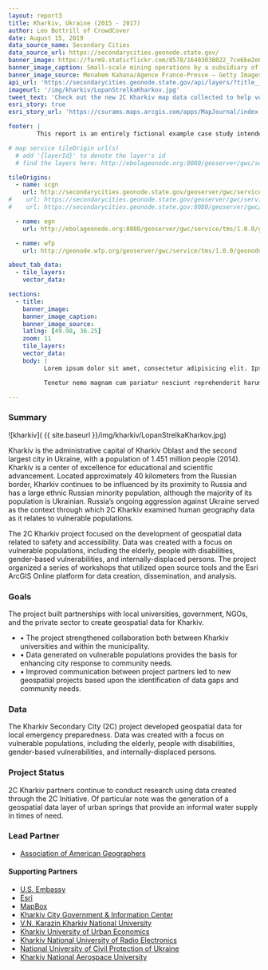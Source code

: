 ```yaml
---
layout: report3
title: Kharkiv, Ukraine (2015 - 2017)
author: Leo Bottrill of CrowdCover
date: August 15, 2019
data_source_name: Secondary Cities
data_source_url: https://secondarycities.geonode.state.gov/
banner_image: https://farm9.staticflickr.com/8578/16403038022_7ce6be2e6d.jpg
banner_image_caption: Small-scale mining operations by a subsidiary of the mining company MINECOM
banner_image_source: Menahem Kahana/Agence France-Presse — Getty Images
api_url: 'https://secondarycities.geonode.state.gov/api/layers/?title__icontains=kharkiv'
imageurl: '/img/kharkiv/LopanStrelkaKharkov.jpg'
tweet_text: 'Check out the new 2C Kharkiv map data collected to help vulnerable populations %23Kharkiv %232CKharkiv %23SecondaryCities http://secondarycities.state.gov/kharkiv'
esri_story: true
esri_story_url: 'https://csurams.maps.arcgis.com/apps/MapJournal/index.html?appid=f06c1ad728e4447c841f1def56ae3c91'

footer: |
        This report is an entirely fictional example case study intended to demonstrate report editing capabilities.

# map service tileOrigin url(s)
  # add '{layerId}' to denote the layer's id
  # find the layers here: http://ebolageonode.org:8080/geoserver/gwc/service/tms/1.0.0/

tileOrigins:
  - name: scgn
    url: http://secondarycities.geonode.state.gov/geoserver/gwc/service/tms/1.0.0/geonode%3A{layerId}@EPSG:3857/{z}/{x}/{-y}.png
#    url: https://secondarycities.geonode.state.gov/geoserver/gwc/service/tms/1.0.0/geonode:{layerId}/{z}/{x}/{y}.png
#    url: https://secondarycities.geonode.state.gov:8080/geoserver/gwc/service/tms/1.0.0/geonode:{layerId}@EPSG:900913@png/{z}/{x}/{y}.png

  - name: egn
    url: http://ebolageonode.org:8080/geoserver/gwc/service/tms/1.0.0/geonode:{layerId}@EPSG:900913@png/{z}/{x}/{y}.png

  - name: wfp
    url: http://geonode.wfp.org/geoserver/gwc/service/tms/1.0.0/geonode:{layerId}@EPSG:900913@png/{z}/{x}/{y}.png

about_tab_data:
  - tile_layers: 
    vector_data:

sections:
  - title:
    banner_image:
    banner_image_caption:
    banner_image_source:
    latlng: [49.98, 36.25]
    zoom: 11
    tile_layers:
    vector_data:
    body: |
          Lorem ipsum dolor sit amet, consectetur adipisicing elit. Ipsum, exercitationem tempore. Ipsam itaque magnam expedita quibusdam, architecto maxime, repellat eveniet laborum quidem quam quia autem! Consequatur natus quia distinctio rem neque atque aliquam dignissimos perferendis iure quaerat dicta et tempora animi magni, sapiente officiis optio hic ratione ipsum. Delectus, eum accusantium rem quia repellat, pariatur. Libero voluptatibus sequi non! Fugiat ipsum deleniti nulla, quibusdam cum velit sed eaque dolores molestiae quas, et asperiores!

          Tenetur nemo magnam cum pariatur nesciunt reprehenderit harum temporibus, autem cumque debitis animi quia provident incidunt, id. Cupiditate alias dolores voluptates voluptatibus, necessitatibus quasi quisquam quis veniam.Tenetur nemo magnam cum pariatur nesciunt reprehenderit harum temporibus, autem cumque debitis animi quia provident incidunt, id. Cupiditate alias dolores voluptates voluptatibus, necessitatibus quasi quisquam quis veniam.

---
```


### Summary
![kharkiv]( {{ site.baseurl }}/img/kharkiv/LopanStrelkaKharkov.jpg)

Kharkiv is the administrative capital of Kharkiv Oblast and the second largest city in Ukraine, with a population of 1.451 million people (2014).  Kharkiv is a center of excellence for educational and scientific advancement.  Located approximately 40 kilometers from the Russian border, Kharkiv continues to be influenced by its proximity to Russia and has a large ethnic Russian minority population, although the majority of its population is Ukrainian.  Russia’s ongoing aggression against Ukraine served as the context through which 2C Kharkiv examined human geography data as it relates to vulnerable populations.

The 2C Kharkiv project focused on the development of geospatial data related to safety and accessibility.  Data was created with a focus on vulnerable populations, including the elderly, people with disabilities, gender-based vulnerabilities, and internally-displaced persons.  The project organized a series of workshops that utilized open source tools and the Esri ArcGIS Online platform for data creation, dissemination, and analysis.

### Goals
The project built partnerships with local universities, government, NGOs, and the private sector to create geospatial data for Kharkiv.

- &bull;  The project strengthened collaboration both between Kharkiv universities and within the municipality.
- &bull;  Data generated on vulnerable populations provides the basis for enhancing city response to community needs.
- &bull;  Improved communication between project partners led to new geospatial projects based upon the identification of data gaps and community needs.

### Data
The Kharkiv Secondary City (2C) project developed geospatial data for local emergency preparedness.  Data was created with a focus on vulnerable populations, including the elderly, people with disabilities, gender-based vulnerabilities, and internally-displaced persons.

### Project Status
2C Kharkiv partners continue to conduct research using data created through the 2C Initiative. Of particular note was the generation of a geospatial data layer of urban springs that provide an informal water supply in times of need.

### Lead Partner
- [Association of American Geographers](http://www.aag.org/)

#### Supporting Partners
- [U.S. Embassy](http://www.usembassy.gov/)
- [Esri](http://www.esri.com/)
- [MapBox](http://www.mapbox.com/)
- [Kharkiv City Government & Information Center](http://www.city.kharkov.ua/en/o-xarkove/nagradyi-soveta-evropyi.html)
- [V.N. Karazin Kharkiv National University](http://www.univer.kharkov.ua/en)
- [Kharkiv University of Urban Economics](http://abit.kname.edu.ua/index.php/en/home)
- [Kharkiv National University of Radio Electronics](http://nure.ua/en/)
- [National University of Civil Protection of Ukraine](http://nuczu.edu.ua/eng/)
- [Kharkiv National Aerospace University](http://www.khai.edu/efc/)


